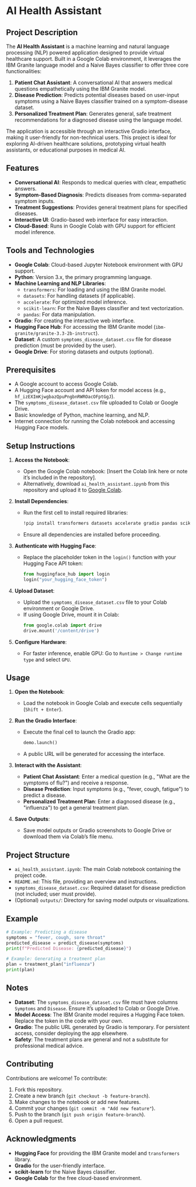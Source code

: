 # AI Health Assistant

## Project Description
The **AI Health Assistant** is a machine learning and natural language processing (NLP) powered application designed to provide virtual healthcare support. Built in a Google Colab environment, it leverages the IBM Granite language model and a Naive Bayes classifier to offer three core functionalities:

1. **Patient Chat Assistant**: A conversational AI that answers medical questions empathetically using the IBM Granite model.
2. **Disease Prediction**: Predicts potential diseases based on user-input symptoms using a Naive Bayes classifier trained on a symptom-disease dataset.
3. **Personalized Treatment Plan**: Generates general, safe treatment recommendations for a diagnosed disease using the language model.

The application is accessible through an interactive Gradio interface, making it user-friendly for non-technical users. This project is ideal for exploring AI-driven healthcare solutions, prototyping virtual health assistants, or educational purposes in medical AI.

## Features
- **Conversational AI**: Responds to medical queries with clear, empathetic answers.
- **Symptom-Based Diagnosis**: Predicts diseases from comma-separated symptom inputs.
- **Treatment Suggestions**: Provides general treatment plans for specified diseases.
- **Interactive UI**: Gradio-based web interface for easy interaction.
- **Cloud-Based**: Runs in Google Colab with GPU support for efficient model inference.

## Tools and Technologies
- **Google Colab**: Cloud-based Jupyter Notebook environment with GPU support.
- **Python**: Version 3.x, the primary programming language.
- **Machine Learning and NLP Libraries**:
  - `transformers`: For loading and using the IBM Granite model.
  - `datasets`: For handling datasets (if applicable).
  - `accelerate`: For optimized model inference.
  - `scikit-learn`: For the Naive Bayes classifier and text vectorization.
  - `pandas`: For data manipulation.
- **Gradio**: For creating the interactive web interface.
- **Hugging Face Hub**: For accessing the IBM Granite model (`ibm-granite/granite-3.3-2b-instruct`).
- **Dataset**: A custom `symptoms_disease_dataset.csv` file for disease prediction (must be provided by the user).
- **Google Drive**: For storing datasets and outputs (optional).

## Prerequisites
- A Google account to access Google Colab.
- A Hugging Face account and API token for model access (e.g., `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`).
- The `symptoms_disease_dataset.csv` file uploaded to Colab or Google Drive.
- Basic knowledge of Python, machine learning, and NLP.
- Internet connection for running the Colab notebook and accessing Hugging Face models.

## Setup Instructions
1. **Access the Notebook**:
   - Open the Google Colab notebook: [Insert the Colab link here or note it’s included in the repository].
   - Alternatively, download `ai_health_assistant.ipynb` from this repository and upload it to [Google Colab](https://colab.research.google.com/).

2. **Install Dependencies**:
   - Run the first cell to install required libraries:
     ```bash
     !pip install transformers datasets accelerate gradio pandas scikit-learn
     ```
   - Ensure all dependencies are installed before proceeding.

3. **Authenticate with Hugging Face**:
   - Replace the placeholder token in the `login()` function with your Hugging Face API token:
     ```python
     from huggingface_hub import login
     login("your_hugging_face_token")
     ```

4. **Upload Dataset**:
   - Upload the `symptoms_disease_dataset.csv` file to your Colab environment or Google Drive.
   - If using Google Drive, mount it in Colab:
     ```python
     from google.colab import drive
     drive.mount('/content/drive')
     ```

5. **Configure Hardware**:
   - For faster inference, enable GPU: Go to `Runtime > Change runtime type` and select `GPU`.

## Usage
1. **Open the Notebook**:
   - Load the notebook in Google Colab and execute cells sequentially (`Shift + Enter`).

2. **Run the Gradio Interface**:
   - Execute the final cell to launch the Gradio app:
     ```python
     demo.launch()
     ```
   - A public URL will be generated for accessing the interface.

3. **Interact with the Assistant**:
   - **Patient Chat Assistant**: Enter a medical question (e.g., "What are the symptoms of flu?") and receive a response.
   - **Disease Prediction**: Input symptoms (e.g., "fever, cough, fatigue") to predict a disease.
   - **Personalized Treatment Plan**: Enter a diagnosed disease (e.g., "influenza") to get a general treatment plan.

4. **Save Outputs**:
   - Save model outputs or Gradio screenshots to Google Drive or download them via Colab’s file menu.

## Project Structure
- `ai_health_assistant.ipynb`: The main Colab notebook containing the project code.
- `README.md`: This file, providing an overview and instructions.
- `symptoms_disease_dataset.csv`: Required dataset for disease prediction (not included; user must provide).
- (Optional) `outputs/`: Directory for saving model outputs or visualizations.

## Example
```python
# Example: Predicting a disease
symptoms = "fever, cough, sore throat"
predicted_disease = predict_disease(symptoms)
print(f"Predicted Disease: {predicted_disease}")

# Example: Generating a treatment plan
plan = treatment_plan("influenza")
print(plan)
```

## Notes
- **Dataset**: The `symptoms_disease_dataset.csv` file must have columns `Symptoms` and `Disease`. Ensure it’s uploaded to Colab or Google Drive.
- **Model Access**: The IBM Granite model requires a Hugging Face token. Replace the token in the code with your own.
- **Gradio**: The public URL generated by Gradio is temporary. For persistent access, consider deploying the app elsewhere.
- **Safety**: The treatment plans are general and not a substitute for professional medical advice.

## Contributing
Contributions are welcome! To contribute:
1. Fork this repository.
2. Create a new branch (`git checkout -b feature-branch`).
3. Make changes to the notebook or add new features.
4. Commit your changes (`git commit -m "Add new feature"`).
5. Push to the branch (`git push origin feature-branch`).
6. Open a pull request.


## Acknowledgments
- **Hugging Face** for providing the IBM Granite model and `transformers` library.
- **Gradio** for the user-friendly interface.
- **scikit-learn** for the Naive Bayes classifier.
- **Google Colab** for the free cloud-based environment.
